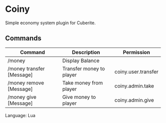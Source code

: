 Coiny
=====
Simple economy system plugin for Cuberite.

## Commands
| Command | Description | Permission |
| ------- | ---------- | ----------- |
|/money | Display Balance | |
|/money transfer <Player> <Amount> [Message] | Transfer money to player | coiny.user.transfer|
|/money remove <Player> <Amount> [Message] | Take money from player | coiny.admin.take|
|/money give <Player> <Amount> [Message] | Give money to player | coiny.admin.give|

Language: Lua
